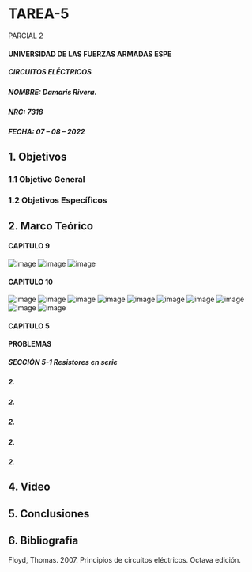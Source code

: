 # TAREA-5
PARCIAL 2

#### UNIVERSIDAD DE LAS FUERZAS ARMADAS ESPE
##### CIRCUITOS ELÉCTRICOS
##### NOMBRE: Damaris Rivera.
##### NRC: 7318                                                                                                                  
##### FECHA: 07 – 08 – 2022

## 1. Objetivos 
  
### 1.1 Objetivo General
        

	
### 1.2 Objetivos Específicos
        

	
## 2. Marco Teórico

#### CAPITULO 9 

![image](https://user-images.githubusercontent.com/105671763/177646303-0273eec8-ea4e-4fe7-be30-b28a38dca6b6.png)
![image](https://user-images.githubusercontent.com/105671763/177646342-d142e0c3-efb8-4577-8a37-0820101b403a.png)
![image](https://user-images.githubusercontent.com/105671763/177646376-2fc31001-95a4-43ba-ade1-fddfa20813db.png)

#### CAPITULO 10 

![image](https://user-images.githubusercontent.com/105671763/177646453-6f93a2c0-b750-46cb-b51b-3ea33786cce6.png)
![image](https://user-images.githubusercontent.com/105671763/177646552-9ff49096-a61a-4ed7-af05-cb9917e9a857.png)
![image](https://user-images.githubusercontent.com/105671763/177647075-1e3544ae-8cd2-4ced-afca-d77196bb2144.png)
![image](https://user-images.githubusercontent.com/105671763/177646616-69725636-a3c6-4f7a-9f57-f2c5aac9c39f.png)
![image](https://user-images.githubusercontent.com/105671763/177646664-c170eaa3-6739-4939-9f43-df608187a169.png)
![image](https://user-images.githubusercontent.com/105671763/177646708-f877589b-0da5-40b4-88e4-2d041e8c900b.png)
![image](https://user-images.githubusercontent.com/105671763/177646750-1972254b-74c0-477c-ab01-086e4f842b7d.png)
![image](https://user-images.githubusercontent.com/105671763/177646882-e36e1a36-b7e1-441a-bba0-d56a34a9b824.png)
![image](https://user-images.githubusercontent.com/105671763/177646917-9805ab6d-7b55-48e4-a7cb-c1c8e582ce6c.png)
![image](https://user-images.githubusercontent.com/105671763/177647216-6481b7ab-9651-4f46-b65c-2b5f61349327.png)

#### CAPITULO 5 

#### PROBLEMAS 

##### *SECCIÓN 5-1 	Resistores en serie*
	
##### 2.

##### 2.

##### 2.
##### 2.

##### 2.

## 4. Video



## 5. Conclusiones



## 6. Bibliografía

Floyd, Thomas. 2007. Principios de circuitos eléctricos. Octava edición.
